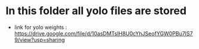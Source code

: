 # In this folder all yolo files are stored
- link for yolo weights : https://drive.google.com/file/d/10asDMTsIH8U0cYhJSeofYGW0PBu7IS79/view?usp=sharing
